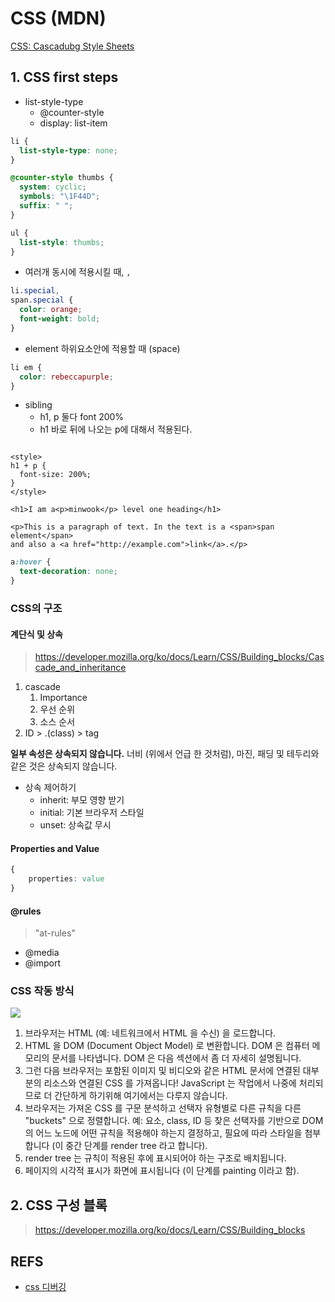 # CSS (MDN)


[CSS: Cascadubg Style Sheets](https://developer.mozilla.org/ko/docs/Web/CSS)
<!--more-->

## 1. CSS first steps

- list-style-type
    - @counter-style
    - display: list-item

```css
li {
  list-style-type: none;
}
```

```css
@counter-style thumbs {
  system: cyclic;
  symbols: "\1F44D";
  suffix: " ";
}

ul {
  list-style: thumbs;
}
```

- 여러개 동시에 적용시킬 때, `,`

```css
li.special,
span.special {
  color: orange;
  font-weight: bold;
}
```

- element 하위요소안에 적용할 때 (space)

```css
li em {
  color: rebeccapurple;
}
```

- sibling
    - h1, p 둘다 font 200%
    - h1 바로 뒤에 나오는 p에 대해서 적용된다.

```svelte

<style>
h1 + p {
  font-size: 200%;
}
</style>

<h1>I am a<p>minwook</p> level one heading</h1>

<p>This is a paragraph of text. In the text is a <span>span element</span> 
and also a <a href="http://example.com">link</a>.</p>
```

```css
a:hover {
  text-decoration: none;
}
```

### CSS의 구조

#### 계단식 및 상속
> https://developer.mozilla.org/ko/docs/Learn/CSS/Building_blocks/Cascade_and_inheritance


1. cascade
    1. Importance
    2. 우선 순위
    3. 소스 순서
2. ID > .(class) > tag

**일부 속성은 상속되지 않습니다.** 너비 (위에서 언급 한 것처럼), 마진, 패딩 및 테두리와 같은 것은 상속되지 않습니다. 


- 상속 제어하기
    - inherit: 부모 영향 받기
    - initial: 기본 브라우저 스타일
    - unset: 상속값 무시


#### Properties and Value

```css
{
    properties: value
}
```

#### @rules
> "at-rules"


- @media
- @import



### CSS 작동 방식

![](https://developer.mozilla.org/ko/docs/Learn/CSS/First_steps/How_CSS_works/rendering.svg)

1. 브라우저는 HTML (예: 네트워크에서 HTML 을 수신) 을 로드합니다.
2. HTML 을 DOM (Document Object Model) 로 변환합니다. DOM 은 컴퓨터 메모리의 문서를 나타냅니다. DOM 은 다음 섹션에서 좀 더 자세히 설명됩니다.
3. 그런 다음 브라우저는 포함된 이미지 및 비디오와 같은 HTML 문서에 연결된 대부분의 리소스와 연결된 CSS 를 가져옵니다! JavaScript 는 작업에서 나중에 처리되므로 더 간단하게 하기위해 여기에서는 다루지 않습니다.
4. 브라우저는 가져온 CSS 를 구문 분석하고 선택자 유형별로 다른 규칙을 다른 "buckets" 으로 정렬합니다. 예: 요소, class, ID 등 찾은 선택자를 기반으로 DOM 의 어느 노드에 어떤 규칙을 적용해야 하는지 결정하고, 필요에 따라 스타일을 첨부합니다 (이 중간 단계를 render tree 라고 합니다).
5. render tree 는 규칙이 적용된 후에 표시되어야 하는 구조로 배치됩니다.
6. 페이지의 시각적 표시가 화면에 표시됩니다 (이 단계를 painting 이라고 함).

## 2. CSS 구성 블록
> https://developer.mozilla.org/ko/docs/Learn/CSS/Building_blocks


## REFS
- [css 디버깅](https://developer.mozilla.org/ko/docs/Learn/CSS/Building_blocks/Debugging_CSS)
